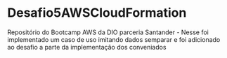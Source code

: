 # Desafio5AWSCloudFormation
Repositório do Bootcamp AWS da DIO parceria Santander - Nesse foi implementado um caso de uso imitando dados semparar e foi adicionado ao desafio a parte da implementação dos conveniados
